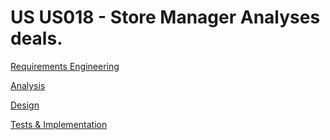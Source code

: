 # US US018 - Store Manager Analyses deals.

[Requirements Engineering](./01.requirements-engineering/Readme.md)

[Analysis](./02.analysis/Readme.md)

[Design](./03.design/Readme.md)

[Tests & Implementation ](./04.tests-and-implementation/Readme.md)
